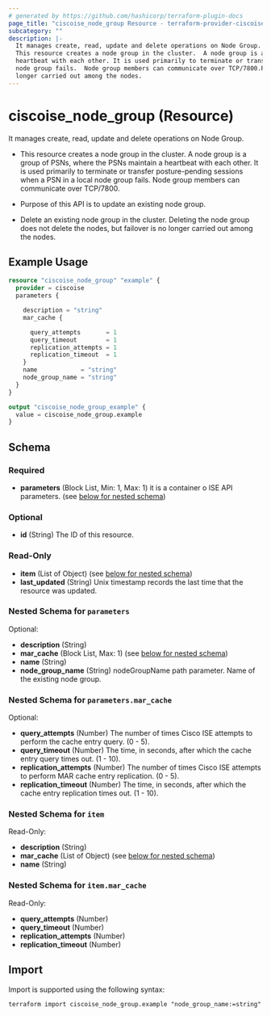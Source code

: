 ```yaml
---
# generated by https://github.com/hashicorp/terraform-plugin-docs
page_title: "ciscoise_node_group Resource - terraform-provider-ciscoise"
subcategory: ""
description: |-
  It manages create, read, update and delete operations on Node Group.
  This resource creates a node group in the cluster.  A node group is a group of PSNs, where the PSNs maintain a
  heartbeat with each other. It is used primarily to terminate or transfer posture-pending sessions when a PSN in a local
  node group fails.  Node group members can communicate over TCP/7800.Purpose of this API is to update an existing node group.Delete an existing node group in the cluster. Deleting the node group does not delete the nodes, but failover is no
  longer carried out among the nodes.
---
```


# ciscoise_node_group (Resource)

It manages create, read, update and delete operations on Node Group.

- This resource creates a node group in the cluster.  A node group is a group of PSNs, where the PSNs maintain a
heartbeat with each other. It is used primarily to terminate or transfer posture-pending sessions when a PSN in a local
node group fails.  Node group members can communicate over TCP/7800.


- Purpose of this API is to update an existing node group.


- Delete an existing node group in the cluster. Deleting the node group does not delete the nodes, but failover is no
longer carried out among the nodes.

## Example Usage

```terraform
resource "ciscoise_node_group" "example" {
  provider = ciscoise
  parameters {

    description = "string"
    mar_cache {

      query_attempts       = 1
      query_timeout        = 1
      replication_attempts = 1
      replication_timeout  = 1
    }
    name            = "string"
    node_group_name = "string"
  }
}

output "ciscoise_node_group_example" {
  value = ciscoise_node_group.example
}
```

<!-- schema generated by tfplugindocs -->
## Schema

### Required

- **parameters** (Block List, Min: 1, Max: 1) it is a container o ISE API parameters. (see [below for nested schema](#nestedblock--parameters))

### Optional

- **id** (String) The ID of this resource.

### Read-Only

- **item** (List of Object) (see [below for nested schema](#nestedatt--item))
- **last_updated** (String) Unix timestamp records the last time that the resource was updated.

<a id="nestedblock--parameters"></a>
### Nested Schema for `parameters`

Optional:

- **description** (String)
- **mar_cache** (Block List, Max: 1) (see [below for nested schema](#nestedblock--parameters--mar_cache))
- **name** (String)
- **node_group_name** (String) nodeGroupName path parameter. Name of the existing node group.

<a id="nestedblock--parameters--mar_cache"></a>
### Nested Schema for `parameters.mar_cache`

Optional:

- **query_attempts** (Number) The number of times Cisco ISE attempts to perform the cache entry query. (0 - 5).
- **query_timeout** (Number) The time, in seconds, after which the cache entry query times out. (1 - 10).
- **replication_attempts** (Number) The number of times Cisco ISE attempts to perform MAR cache entry replication. (0 - 5).
- **replication_timeout** (Number) The time, in seconds, after which the cache entry replication times out. (1 - 10).



<a id="nestedatt--item"></a>
### Nested Schema for `item`

Read-Only:

- **description** (String)
- **mar_cache** (List of Object) (see [below for nested schema](#nestedobjatt--item--mar_cache))
- **name** (String)

<a id="nestedobjatt--item--mar_cache"></a>
### Nested Schema for `item.mar_cache`

Read-Only:

- **query_attempts** (Number)
- **query_timeout** (Number)
- **replication_attempts** (Number)
- **replication_timeout** (Number)

## Import

Import is supported using the following syntax:

```shell
terraform import ciscoise_node_group.example "node_group_name:=string"
```
